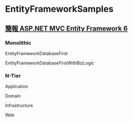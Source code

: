 # EntityFrameworkSamples

## [簡報 ASP.NET MVC Entity Framework 6](https://docs.google.com/presentation/d/17zWMpLtd7aTg2RMo3ZX6m8uWJaMpz28ZnsAq0IRQV1w/edit?usp=sharing)

### Monolithic

EntityFrameworkDatabaseFirst

EntityFrameworkDatabaseFirstWithBizLogic

### N-Tier

Application

Domain

Infrastructure

Web
